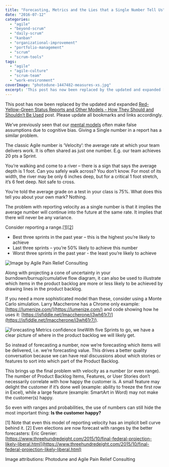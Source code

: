 ```yaml
---
title: "Forecasting, Metrics and the Lies that a Single Number Tell Us"
date: "2016-07-12"
categories: 
  - "agile"
  - "beyond-scrum"
  - "daily-scrum"
  - "kanban"
  - "organizational-improvement"
  - "portfolio-management"
  - "scrum"
  - "scrum-tools"
tags: 
  - "agile"
  - "agile-culture"
  - "scrum-team"
  - "work-environment"
coverImage: "photodune-1447482-measures-xs.jpg"
excerpt: 'This post has now been replaced by the updated and expanded [Red-Yellow-Green Status'
---
```


This post has now been replaced by the updated and expanded [Red-Yellow-Green Status Reports and Other Models - How They Should and Shouldn’t Be Used](/blog/red-yellow-green-or-rygrag-reports-how-they-hide-the-truth) post. Please update all bookmarks and links accordingly.

We’ve previously seen that our [mental models](/blog/bell-curves-and-measuring-badly) often make false assumptions due to cognitive bias. Giving a Single number in a report has a similar problem.

The classic Agile number is ‘Velocity’: the average rate at which your team delivers work. It is often shared as just one number. E.g. our team achieves 20 pts a Sprint.

You’re walking and come to a river – there is a sign that says the average depth is 1 foot. Can you safely walk across? You don’t know. For most of its width, the river may be only 6 inches deep, but for a critical 1 foot stretch, it’s 6 feet deep. Not safe to cross.

You’re told the average grade on a test in your class is 75%. What does this tell you about your own mark? Nothing.

The problem with reporting velocity as a single number is that it implies the average number will continue into the future at the same rate. It implies that there will never be any variance.

Consider reporting a range.[\[1\]](#footnotes)[\[2\]](#footnotes)

- Best three sprints in the past year – this is the highest you’re likely to achieve
- Last three sprints – you’re 50% likely to achieve this number
- Worst three sprints in the past year - the least you’re likely to achieve

![Image by Agile Pain Relief Consulting](src/content/blog/forecasting-metrics-and-the-lies-that-a-single-number-tell-us/images/Forecasting-Metrics-burndown-e1468266364183.jpg)

Along with projecting a cone of uncertainty in your burndown/burnup/cumulative flow diagram, it can also be used to illustrate which items in the product backlog are more or less likely to be achieved by drawing lines in the product backlog.

If you need a more sophisticated model than these, consider using a Monte Carlo simulation. Larry Maccherone has a Chrome only example: [https://lumenize.com/](https://lumenize.com/) and code showing how he uses it: [https://jsfiddle.net/lmaccherone/j3wh61r7/](https://jsfiddle.net/lmaccherone/j3wh61r7/).

![Forecasting Metrics confidence line](src/content/blog/forecasting-metrics-and-the-lies-that-a-single-number-tell-us/images/Forecasting-Metrics-confidence-line.jpg)With five Sprints to go, we have a clear picture of where in the product backlog we will likely get.

So instead of forecasting a number, now we’re forecasting which items will be delivered, i.e. we’re forecasting value. This drives a better quality conversation because we can have real discussions about which stories or features to sort into which part of the Product Backlog.

This brings up the final problem with velocity as a number (or even range). The number of Product Backlog Items, Features, or User Stories don’t necessarily correlate with how happy the customer is. A small feature may delight the customer if it’s done well (example: ability to freeze the first row in Excel), while a large feature (example: SmartArt in Word) may not make the customer(s) happy.

So even with ranges and probabilities, the use of numbers can still hide the most important thing: **Is the customer happy?**

\[1\] Note that even this model of reporting velocity has an implicit bell curve behind it. \[2\] Even elections are now forecast with ranges by the better forecasters: Eric Grenier: [https://www.threehundredeight.com/2015/10/final-federal-projection-likely-liberal.html](https://www.threehundredeight.com/2015/10/final-federal-projection-likely-liberal.html)

Image attributions: Photodune and Agile Pain Relief Consulting
